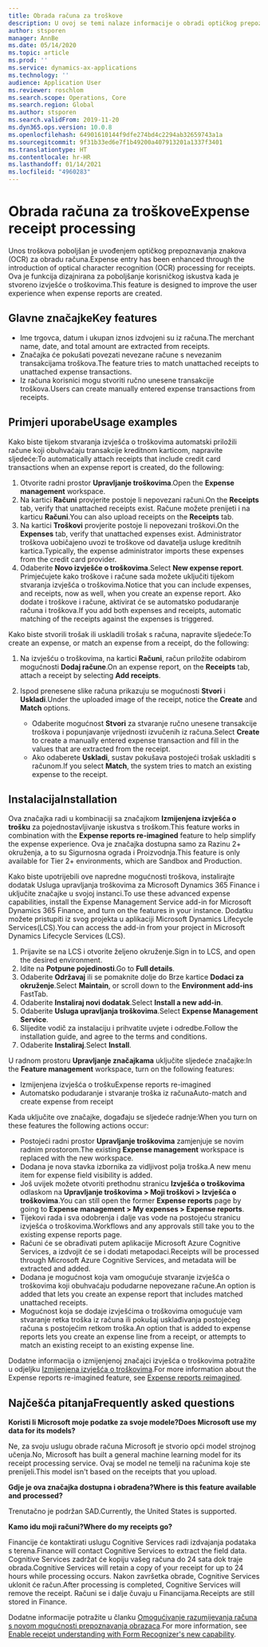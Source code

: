 ```yaml
---
title: Obrada računa za troškove
description: U ovoj se temi nalaze informacije o obradi optičkog prepoznavanja znakova (OCR, optical character recognition) za račune. Ova je funkcija dizajnirana za poboljšanje korisničkog iskustva kada je izvješće o troškovima stvoreno u aplikaciji Microsoft Dynamics 365 Finance.
author: stsporen
manager: AnnBe
ms.date: 05/14/2020
ms.topic: article
ms.prod: ''
ms.service: dynamics-ax-applications
ms.technology: ''
audience: Application User
ms.reviewer: roschlom
ms.search.scope: Operations, Core
ms.search.region: Global
ms.author: stsporen
ms.search.validFrom: 2019-11-20
ms.dyn365.ops.version: 10.0.8
ms.openlocfilehash: 64901610144f9dfe274bd4c2294ab32659743a1a
ms.sourcegitcommit: 9f31b33ed6e7f1b49200a407913201a1337f3401
ms.translationtype: HT
ms.contentlocale: hr-HR
ms.lasthandoff: 01/14/2021
ms.locfileid: "4960283"
---
```

# <a name="expense-receipt-processing"></a><span data-ttu-id="e4f31-104">Obrada računa za troškove</span><span class="sxs-lookup"><span data-stu-id="e4f31-104">Expense receipt processing</span></span>

<span data-ttu-id="e4f31-105">Unos troškova poboljšan je uvođenjem optičkog prepoznavanja znakova (OCR) za obradu računa.</span><span class="sxs-lookup"><span data-stu-id="e4f31-105">Expense entry has been enhanced through the introduction of optical character recognition (OCR) processing for receipts.</span></span> <span data-ttu-id="e4f31-106">Ova je funkcija dizajnirana za poboljšanje korisničkog iskustva kada je stvoreno izvješće o troškovima.</span><span class="sxs-lookup"><span data-stu-id="e4f31-106">This feature is designed to improve the user experience when expense reports are created.</span></span>

## <a name="key-features"></a><span data-ttu-id="e4f31-107">Glavne značajke</span><span class="sxs-lookup"><span data-stu-id="e4f31-107">Key features</span></span>

- <span data-ttu-id="e4f31-108">Ime trgovca, datum i ukupan iznos izdvojeni su iz računa.</span><span class="sxs-lookup"><span data-stu-id="e4f31-108">The merchant name, date, and total amount are extracted from receipts.</span></span>
- <span data-ttu-id="e4f31-109">Značajka će pokušati povezati nevezane račune s nevezanim transakcijama troškova.</span><span class="sxs-lookup"><span data-stu-id="e4f31-109">The feature tries to match unattached receipts to unattached expense transactions.</span></span>
- <span data-ttu-id="e4f31-110">Iz računa korisnici mogu stvoriti ručno unesene transakcije troškova.</span><span class="sxs-lookup"><span data-stu-id="e4f31-110">Users can create manually entered expense transactions from receipts.</span></span>

## <a name="usage-examples"></a><span data-ttu-id="e4f31-111">Primjeri uporabe</span><span class="sxs-lookup"><span data-stu-id="e4f31-111">Usage examples</span></span>

<span data-ttu-id="e4f31-112">Kako biste tijekom stvaranja izvješća o troškovima automatski priložili račune koji obuhvaćaju transakcije kreditnom karticom, napravite sljedeće:</span><span class="sxs-lookup"><span data-stu-id="e4f31-112">To automatically attach receipts that include credit card transactions when an expense report is created, do the following:</span></span>

  1. <span data-ttu-id="e4f31-113">Otvorite radni prostor **Upravljanje troškovima**.</span><span class="sxs-lookup"><span data-stu-id="e4f31-113">Open the **Expense management** workspace.</span></span>
  2. <span data-ttu-id="e4f31-114">Na kartici **Računi** provjerite postoje li nepovezani računi.</span><span class="sxs-lookup"><span data-stu-id="e4f31-114">On the **Receipts** tab, verify that unattached receipts exist.</span></span> <span data-ttu-id="e4f31-115">Račune možete prenijeti i na karticu **Računi**.</span><span class="sxs-lookup"><span data-stu-id="e4f31-115">You can also upload receipts on the **Receipts** tab.</span></span>
  3. <span data-ttu-id="e4f31-116">Na kartici **Troškovi** provjerite postoje li nepovezani troškovi.</span><span class="sxs-lookup"><span data-stu-id="e4f31-116">On the **Expenses** tab, verify that unattached expenses exist.</span></span> <span data-ttu-id="e4f31-117">Administrator troškova uobičajeno uvozi te troškove od davatelja usluge kreditnih kartica.</span><span class="sxs-lookup"><span data-stu-id="e4f31-117">Typically, the expense administrator imports these expenses from the credit card provider.</span></span>
  4. <span data-ttu-id="e4f31-118">Odaberite **Novo izvješće o troškovima**.</span><span class="sxs-lookup"><span data-stu-id="e4f31-118">Select **New expense report**.</span></span> <span data-ttu-id="e4f31-119">Primjećujete kako troškove i račune sada možete uključiti tijekom stvaranja izvješća o troškovima.</span><span class="sxs-lookup"><span data-stu-id="e4f31-119">Notice that you can include expenses, and receipts, now as well, when you create an expense report.</span></span> <span data-ttu-id="e4f31-120">Ako dodate i troškove i račune, aktivirat će se automatsko podudaranje računa i troškova.</span><span class="sxs-lookup"><span data-stu-id="e4f31-120">If you add both expenses and receipts, automatic matching of the receipts against the expenses is triggered.</span></span>

<span data-ttu-id="e4f31-121">Kako biste stvorili trošak ili uskladili trošak s računa, napravite sljedeće:</span><span class="sxs-lookup"><span data-stu-id="e4f31-121">To create an expense, or match an expense from a receipt, do the following:</span></span>

  1. <span data-ttu-id="e4f31-122">Na izvješću o troškovima, na kartici **Računi**, račun priložite odabirom mogućnosti **Dodaj račune**.</span><span class="sxs-lookup"><span data-stu-id="e4f31-122">On an expense report, on the **Receipts** tab, attach a receipt by selecting **Add receipts**.</span></span>
  2. <span data-ttu-id="e4f31-123">Ispod prenesene slike računa prikazuju se mogućnosti **Stvori** i **Uskladi**.</span><span class="sxs-lookup"><span data-stu-id="e4f31-123">Under the uploaded image of the receipt, notice the **Create** and **Match** options.</span></span>

      - <span data-ttu-id="e4f31-124">Odaberite mogućnost **Stvori** za stvaranje ručno unesene transakcije troškova i popunjavanje vrijednosti izvučenih iz računa.</span><span class="sxs-lookup"><span data-stu-id="e4f31-124">Select **Create** to create a manually entered expense transaction and fill in the values that are extracted from the receipt.</span></span>
      - <span data-ttu-id="e4f31-125">Ako odaberete **Uskladi**, sustav pokušava postojeći trošak uskladiti s računom.</span><span class="sxs-lookup"><span data-stu-id="e4f31-125">If you select **Match**, the system tries to match an existing expense to the receipt.</span></span>

## <a name="installation"></a><span data-ttu-id="e4f31-126">Instalacija</span><span class="sxs-lookup"><span data-stu-id="e4f31-126">Installation</span></span>

<span data-ttu-id="e4f31-127">Ova značajka radi u kombinaciji sa značajkom **Izmijenjena izvješća o trošku** za pojednostavljivanje iskustva s troškom.</span><span class="sxs-lookup"><span data-stu-id="e4f31-127">This feature works in combination with the **Expense reports re-imagined** feature to help simplify the expense experience.</span></span> <span data-ttu-id="e4f31-128">Ova je značajka dostupna samo za Razinu 2+ okruženja, a to su Sigurnosna ograda i Proizvodnja.</span><span class="sxs-lookup"><span data-stu-id="e4f31-128">This feature is only available for Tier 2+ environments, which are Sandbox and Production.</span></span>

<span data-ttu-id="e4f31-129">Kako biste upotrijebili ove napredne mogućnosti troškova, instalirajte dodatak Usluga upravljanja troškovima za Microsoft Dynamics 365 Finance i uključite značajke u svojoj instanci.</span><span class="sxs-lookup"><span data-stu-id="e4f31-129">To use these advanced expense capabilities, install the Expense Management Service add-in for Microsoft Dynamics 365 Finance, and turn on the features in your instance.</span></span> <span data-ttu-id="e4f31-130">Dodatku možete pristupiti iz svog projekta u aplikaciji Microsoft Dynamics Lifecycle Services(LCS).</span><span class="sxs-lookup"><span data-stu-id="e4f31-130">You can access the add-in from your project in Microsoft Dynamics Lifecycle Services (LCS).</span></span>

1. <span data-ttu-id="e4f31-131">Prijavite se na LCS i otvorite željeno okruženje.</span><span class="sxs-lookup"><span data-stu-id="e4f31-131">Sign in to LCS, and open the desired environment.</span></span>
2. <span data-ttu-id="e4f31-132">Idite na **Potpune pojedinosti**.</span><span class="sxs-lookup"><span data-stu-id="e4f31-132">Go to **Full details**.</span></span>
3. <span data-ttu-id="e4f31-133">Odaberite **Održavaj** ili se pomaknite dolje do Brze kartice **Dodaci za okruženje**.</span><span class="sxs-lookup"><span data-stu-id="e4f31-133">Select **Maintain**, or scroll down to the **Environment add-ins** FastTab.</span></span>
4. <span data-ttu-id="e4f31-134">Odaberite **Instaliraj novi dodatak**.</span><span class="sxs-lookup"><span data-stu-id="e4f31-134">Select **Install a new add-in**.</span></span>
5. <span data-ttu-id="e4f31-135">Odaberite **Usluga upravljanja troškovima**.</span><span class="sxs-lookup"><span data-stu-id="e4f31-135">Select **Expense Management Service**.</span></span>
6. <span data-ttu-id="e4f31-136">Slijedite vodič za instalaciju i prihvatite uvjete i odredbe.</span><span class="sxs-lookup"><span data-stu-id="e4f31-136">Follow the installation guide, and agree to the terms and conditions.</span></span>
7. <span data-ttu-id="e4f31-137">Odaberite **Instaliraj**.</span><span class="sxs-lookup"><span data-stu-id="e4f31-137">Select **Install**.</span></span>

<span data-ttu-id="e4f31-138">U radnom prostoru **Upravljanje značajkama** uključite sljedeće značajke:</span><span class="sxs-lookup"><span data-stu-id="e4f31-138">In the **Feature management** workspace, turn on the following features:</span></span>

- <span data-ttu-id="e4f31-139">Izmijenjena izvješća o trošku</span><span class="sxs-lookup"><span data-stu-id="e4f31-139">Expense reports re-imagined</span></span>
- <span data-ttu-id="e4f31-140">Automatsko podudaranje i stvaranje troška iz računa</span><span class="sxs-lookup"><span data-stu-id="e4f31-140">Auto-match and create expense from receipt</span></span>

<span data-ttu-id="e4f31-141">Kada uključite ove značajke, događaju se sljedeće radnje:</span><span class="sxs-lookup"><span data-stu-id="e4f31-141">When you turn on these features the following actions occur:</span></span>

- <span data-ttu-id="e4f31-142">Postojeći radni prostor **Upravljanje troškovima** zamjenjuje se novim radnim prostorom.</span><span class="sxs-lookup"><span data-stu-id="e4f31-142">The existing **Expense management** workspace is replaced with the new workspace.</span></span>
- <span data-ttu-id="e4f31-143">Dodana je nova stavka izbornika za vidljivost polja troška.</span><span class="sxs-lookup"><span data-stu-id="e4f31-143">A new menu item for expense field visibility is added.</span></span>
- <span data-ttu-id="e4f31-144">Još uvijek možete otvoriti prethodnu stranicu **Izvješća o troškovima** odlaskom na **Upravljanje troškovima > Moji troškovi > Izvješća o troškovima**.</span><span class="sxs-lookup"><span data-stu-id="e4f31-144">You can still open the former **Expense reports** page by going to **Expense management > My expenses > Expense reports**.</span></span>
- <span data-ttu-id="e4f31-145">Tijekovi rada i sva odobrenja i dalje vas vode na postojeću stranicu izvješća o troškovima.</span><span class="sxs-lookup"><span data-stu-id="e4f31-145">Workflows and any approvals still take you to the existing expense reports page.</span></span>
- <span data-ttu-id="e4f31-146">Računi će se obrađivati putem aplikacije Microsoft Azure Cognitive Services, a izdvojit će se i dodati metapodaci.</span><span class="sxs-lookup"><span data-stu-id="e4f31-146">Receipts will be processed through Microsoft Azure Cognitive Services, and metadata will be extracted and added.</span></span>
- <span data-ttu-id="e4f31-147">Dodana je mogućnost koja vam omogućuje stvaranje izvješća o troškovima koji obuhvaćaju podudarne nepovezane račune.</span><span class="sxs-lookup"><span data-stu-id="e4f31-147">An option is added that lets you create an expense report that includes matched unattached receipts.</span></span>
- <span data-ttu-id="e4f31-148">Mogućnost koja se dodaje izvješćima o troškovima omogućuje vam stvaranje retka troška iz računa ili pokušaj usklađivanja postojećeg računa s postojećim retkom troška.</span><span class="sxs-lookup"><span data-stu-id="e4f31-148">An option that is added to expense reports lets you create an expense line from a receipt, or attempts to match an existing receipt to an existing expense line.</span></span>

<span data-ttu-id="e4f31-149">Dodatne informacija o izmijenjenoj značajci izvješća o troškovima potražite u odjeljku [Izmijenjena izvješća o troškovima](ExpenseWorkspaceNew.md).</span><span class="sxs-lookup"><span data-stu-id="e4f31-149">For more information about the Expense reports re-imagined feature, see [Expense reports reimagined](ExpenseWorkspaceNew.md).</span></span>

## <a name="frequently-asked-questions"></a><span data-ttu-id="e4f31-150">Najčešća pitanja</span><span class="sxs-lookup"><span data-stu-id="e4f31-150">Frequently asked questions</span></span>

<span data-ttu-id="e4f31-151">**Koristi li Microsoft moje podatke za svoje modele?**</span><span class="sxs-lookup"><span data-stu-id="e4f31-151">**Does Microsoft use my data for its models?**</span></span>

<span data-ttu-id="e4f31-152">Ne, za svoju uslugu obrade računa Microsoft je stvorio opći model strojnog učenja.</span><span class="sxs-lookup"><span data-stu-id="e4f31-152">No, Microsoft has built a general machine learning model for its receipt processing service.</span></span> <span data-ttu-id="e4f31-153">Ovaj se model ne temelji na računima koje ste prenijeli.</span><span class="sxs-lookup"><span data-stu-id="e4f31-153">This model isn't based on the receipts that you upload.</span></span>

<span data-ttu-id="e4f31-154">**Gdje je ova značajka dostupna i obrađena?**</span><span class="sxs-lookup"><span data-stu-id="e4f31-154">**Where is this feature available and processed?**</span></span>

<span data-ttu-id="e4f31-155">Trenutačno je podržan SAD.</span><span class="sxs-lookup"><span data-stu-id="e4f31-155">Currently, the United States is supported.</span></span>

<span data-ttu-id="e4f31-156">**Kamo idu moji računi?**</span><span class="sxs-lookup"><span data-stu-id="e4f31-156">**Where do my receipts go?**</span></span>

<span data-ttu-id="e4f31-157">Financije će kontaktirati uslugu Cognitive Services radi izdvajanja podataka s terena.</span><span class="sxs-lookup"><span data-stu-id="e4f31-157">Finance will contact Cognitive Services to extract the field data.</span></span> <span data-ttu-id="e4f31-158">Cognitive Services zadržat će kopiju vašeg računa do 24 sata dok traje obrada.</span><span class="sxs-lookup"><span data-stu-id="e4f31-158">Cognitive Services will retain a copy of your receipt for up to 24 hours while processing occurs.</span></span> <span data-ttu-id="e4f31-159">Nakon završetka obrade, Cognitive Services uklonit će račun.</span><span class="sxs-lookup"><span data-stu-id="e4f31-159">After processing is completed, Cognitive Services will remove the receipt.</span></span> <span data-ttu-id="e4f31-160">Računi se i dalje čuvaju u Financijama.</span><span class="sxs-lookup"><span data-stu-id="e4f31-160">Receipts are still stored in Finance.</span></span>

<span data-ttu-id="e4f31-161">Dodatne informacije potražite u članku [Omogućivanje razumijevanja računa s novom mogućnosti prepoznavanja obrazaca](https://azure.microsoft.com/blog/enable-receipt-understanding-with-form-recognizer-s-new-capability/).</span><span class="sxs-lookup"><span data-stu-id="e4f31-161">For more information, see [Enable receipt understanding with Form Recognizer's new capability](https://azure.microsoft.com/blog/enable-receipt-understanding-with-form-recognizer-s-new-capability/).</span></span>
